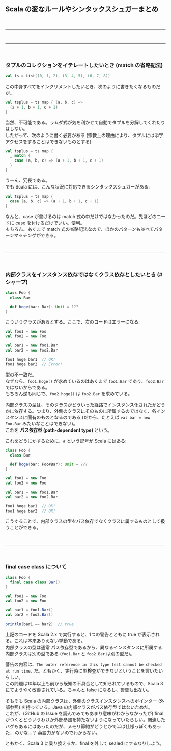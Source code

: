 ## Scala の変なルールやシンタックスシュガーまとめ

<br>

---

<br>

---

<br>

### タプルのコレクションをイテレートしたいとき (match の省略記法)

```scala
val ts = List((0, 1, 2), (3, 4, 5), (6, 7, 8))
```

この中身すべてをインクリメントしたいとき、次のように書きたくなるものだが...

```scala
val tsplus = ts map { (a, b, c) =>
  (a + 1, b + 1, c + 1)
}
```

当然、不可能である。ラムダ式が気を利かせて自動でタプルを分解してくれたりはしない。  
したがって、次のように書く必要がある (宗教上の理由により、タプルには添字アクセスをすることはできないものとする):

```scala
val tsplus = ts map {
  _ match {
    case (a, b, c) => (a + 1, b + 1, c + 1)
  }
}
```

うーん、冗長である。  
でも Scala には、こんな状況に対応できるシンタックスシュガーがある:

```scala
val tsplus = ts map {
  case (a, b, c) => (a + 1, b + 1, c + 1)
}
```

なんと、case が書けるのは match 式の中だけではなかったのだ。先ほどのコードに case を付けるだけでいい。便利。  
もちろん、あくまで match 式の省略記法なので、ほかのパターンも並べてパターンマッチングができる。

<br>

---

<br>

### 内部クラスをインスタンス依存ではなくクラス依存としたいとき (\# シャープ)

```scala
class Foo {
  class Bar

  def hoge(bar: Bar): Unit = ???
}
```

こういうクラスがあるとする。ここで、次のコードはエラーになる:

```scala
val foo1 = new Foo
val foo2 = new Foo

val bar1 = new foo1.Bar
val bar2 = new foo2.Bar

foo1 hoge bar1  // OK!
foo1 hoge bar2  // Error!
```

型の不一致だ。  
なぜなら、`foo1.hoge()` が求めているのはあくまで `foo1.Bar` であり、`foo2.Bar` ではないからである。  
もちろん逆も同じで、`foo2.hoge()` は `foo2.Bar` を求めている。

内部クラスの型は、そのクラスがどういった経路でインスタンス化されたかどうかに依存する。つまり、外側のクラスにそのものに所属するのではなく、各インスタンスに固有のものとなるのである (だから、たとえば `val bar = new Foo.Bar` みたいなことはできない)。  
これを **パス依存型 (path-dependent type)** という。

これをどうにかするために、`#` という記号が Scala にはある:

```scala
class Foo {
  class Bar

  def hoge(bar: Foo#Bar): Unit = ???
}

val foo1 = new Foo
val foo2 = new Foo

val bar1 = new foo1.Bar
val bar2 = new foo2.Bar

foo1 hoge bar1  // OK!
foo1 hoge bar2  // OK!
```

こうすることで、内部クラスの型をパス依存でなくクラスに属するものとして扱うことができる。

<br>

---

<br>

### final case class について

```scala
class Foo {
  final case class Bar()
}

val foo1 = new Foo
val foo2 = new Foo

val bar1 = foo1.Bar()
val bar2 = foo2.Bar()

println(bar1 == bar2)  // true
```

上記のコードを Scala 2.x で実行すると、1つの警告とともに true が表示される。これは本来ありえない挙動である。  
内部クラスの型は通常 パス依存型であるから、異なるインスタンスに所属する内部クラスは別の型である (`foo1.Bar` と `foo2.Bar` は別の型だ)。

警告の内容は、`The outer reference in this type test cannot be checked at run time.` だ。ともかく、実行時に型検査ができないということを言いたいらしい。  
この問題は10年以上も前から既知の不具合として知られているもので、Scala 3 にてようやく改善されている。ちゃんと false になるし、警告も出ない。

そもそも Scala の内部クラスは、外側のクラスインスタンスへのポインター (外部参照) を持っている。Java の内部クラスがパス依存型ではないためだ。  
これが、(GitHub の Issue を読んでみてもあまり意味がわからなかったが) final がつくとどういうわけか外部参照を持たないようになっていたらしい。関連したバグもあるにはあったのだが、メモリ節約がどうとかで半ば仕様っぽくもあった... のかな...？ 英語力がないのでわからない。

ともかく、Scala 3 に乗り換えるか、final を外して sealed にするなりしよう。
